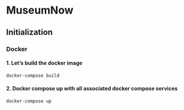 # MuseumNow

## Initialization

###  Docker

#### 1. Let’s build the docker image
```
docker-compose build
```

#### 2. Docker compose up with all associated docker compose services

```
docker-compose up
```
